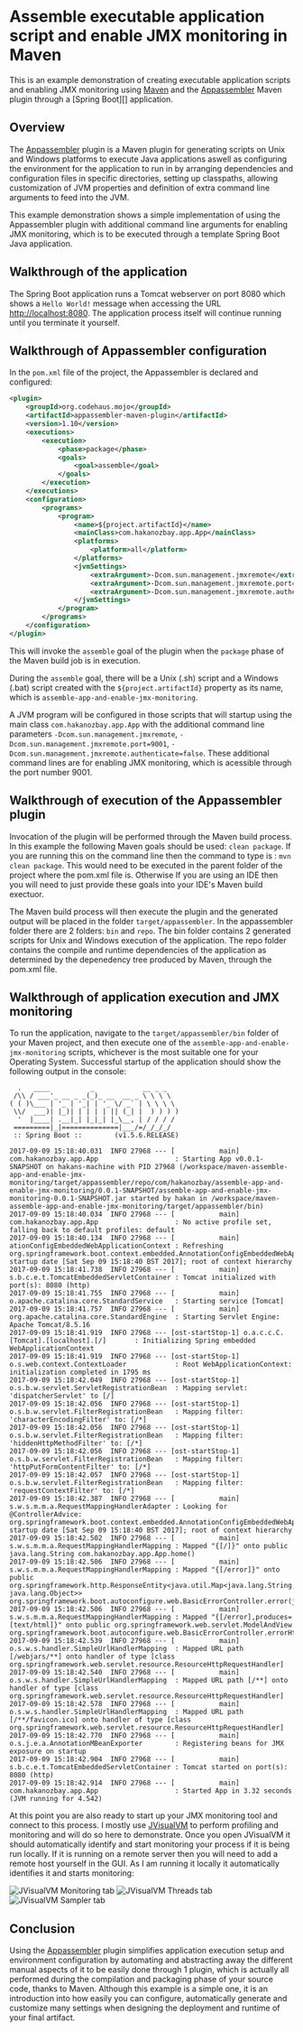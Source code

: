 # Assemble executable application script and enable JMX monitoring in Maven

This is an example demonstration of creating executable application scripts and enabling JMX monitoring using [Maven][] and the [Appassembler][] Maven plugin through a [Spring Boot][] application.

## Overview

The [Appassembler][] plugin is a Maven plugin for generating scripts on Unix and Windows platforms to execute Java applications aswell as configuring the environment for the application to run in by arranging dependencies and configuration files in specific directories, setting up classpaths, allowing customization of JVM properties and definition of extra command line arguments to feed into the JVM.

This example demonstration shows a simple implementation of using the Appassembler plugin with additional command line arguments for enabling JMX monitoring, which is to be executed through a template Spring Boot Java application.

## Walkthrough of the application

The Spring Boot application runs a Tomcat webserver on port 8080 which shows a `Hello World!` message when accessing the URL [http://localhost:8080](http://localhost:8080). The application process itself will continue running until you terminate it yourself.

## Walkthrough of Appassembler configuration

In the `pom.xml` file of the project, the Appassembler is declared and configured:

```xml
<plugin>
	<groupId>org.codehaus.mojo</groupId>
	<artifactId>appassembler-maven-plugin</artifactId>
	<version>1.10</version>
	<executions>
		<execution>
			<phase>package</phase>
			<goals>
				<goal>assemble</goal>
			</goals>
		</execution>
	</executions>
	<configuration>
		<programs>
			<program>
				<name>${project.artifactId}</name>
				<mainClass>com.hakanozbay.app.App</mainClass>
				<platforms>
					<platform>all</platform>
				</platforms>
				<jvmSettings>
					<extraArgument>-Dcom.sun.management.jmxremote</extraArgument>
					<extraArgument>-Dcom.sun.management.jmxremote.port=9001</extraArgument>
					<extraArgument>-Dcom.sun.management.jmxremote.authenticate=false</extraArgument>
				</jvmSettings>
			</program>
		</programs>
	</configuration>
</plugin>			
```

This will invoke the `assemble` goal of the plugin when the `package` phase of the Maven build job is in execution.

During the `assemble` goal, there will be a Unix (.sh) script and a Windows (.bat) script created with the `${project.artifactId}` property as its name, which is `assemble-app-and-enable-jmx-monitoring`. 

A JVM program will be configured in those scripts that will startup using the main class `com.hakanozbay.app.App` with the additional command line parameters `-Dcom.sun.management.jmxremote`, `-Dcom.sun.management.jmxremote.port=9001`, `-Dcom.sun.management.jmxremote.authenticate=false`. These additional command lines are for enabling JMX monitoring, which is acessible through the port number 9001.

## Walkthrough of execution of the Appassembler plugin

Invocation of the plugin will be performed through the Maven build process. In this example the following Maven goals should be used: `clean package`. If you are running this on the command line then the command to type is : `mvn clean package`. This would need to be executed in the parent folder of the project where the pom.xml file is. Otherwise If you are using an IDE then you will need to just provide these goals into your IDE's Maven build exectuor.

The Maven build process will then execute the plugin and the generated output will be placed in the folder `target/appassembler`. In the appassembler folder there are 2 folders: `bin` and `repo`. The bin folder contains 2 generated scripts for Unix and Windows execution of the application. The repo folder contains the compile and runtime dependencies of the application as determined by the depenedency tree produced by Maven, through the pom.xml file.

## Walkthrough of application execution and JMX monitoring
To run the application, navigate to the `target/appassembler/bin` folder of your Maven project, and then execute one of the `assemble-app-and-enable-jmx-monitoring` scripts, whichever is the most suitable one for your Operating System. Successful startup of the application should show the following output in the console:

```
  .   ____          _            __ _ _
 /\\ / ___'_ __ _ _(_)_ __  __ _ \ \ \ \
( ( )\___ | '_ | '_| | '_ \/ _` | \ \ \ \
 \\/  ___)| |_)| | | | | || (_| |  ) ) ) )
  '  |____| .__|_| |_|_| |_\__, | / / / /
 =========|_|==============|___/=/_/_/_/
 :: Spring Boot ::        (v1.5.6.RELEASE)

2017-09-09 15:18:40.031  INFO 27968 --- [           main] com.hakanozbay.app.App                   : Starting App v0.0.1-SNAPSHOT on hakans-machine with PID 27968 (/workspace/maven-assemble-app-and-enable-jmx-monitoring/target/appassembler/repo/com/hakanozbay/assemble-app-and-enable-jmx-monitoring/0.0.1-SNAPSHOT/assemble-app-and-enable-jmx-monitoring-0.0.1-SNAPSHOT.jar started by hakan in /workspace/maven-assemble-app-and-enable-jmx-monitoring/target/appassembler/bin)
2017-09-09 15:18:40.034  INFO 27968 --- [           main] com.hakanozbay.app.App                   : No active profile set, falling back to default profiles: default
2017-09-09 15:18:40.134  INFO 27968 --- [           main] ationConfigEmbeddedWebApplicationContext : Refreshing org.springframework.boot.context.embedded.AnnotationConfigEmbeddedWebApplicationContext@3b2cf7ab: startup date [Sat Sep 09 15:18:40 BST 2017]; root of context hierarchy
2017-09-09 15:18:41.738  INFO 27968 --- [           main] s.b.c.e.t.TomcatEmbeddedServletContainer : Tomcat initialized with port(s): 8080 (http)
2017-09-09 15:18:41.755  INFO 27968 --- [           main] o.apache.catalina.core.StandardService   : Starting service [Tomcat]
2017-09-09 15:18:41.757  INFO 27968 --- [           main] org.apache.catalina.core.StandardEngine  : Starting Servlet Engine: Apache Tomcat/8.5.16
2017-09-09 15:18:41.919  INFO 27968 --- [ost-startStop-1] o.a.c.c.C.[Tomcat].[localhost].[/]       : Initializing Spring embedded WebApplicationContext
2017-09-09 15:18:41.919  INFO 27968 --- [ost-startStop-1] o.s.web.context.ContextLoader            : Root WebApplicationContext: initialization completed in 1795 ms
2017-09-09 15:18:42.049  INFO 27968 --- [ost-startStop-1] o.s.b.w.servlet.ServletRegistrationBean  : Mapping servlet: 'dispatcherServlet' to [/]
2017-09-09 15:18:42.056  INFO 27968 --- [ost-startStop-1] o.s.b.w.servlet.FilterRegistrationBean   : Mapping filter: 'characterEncodingFilter' to: [/*]
2017-09-09 15:18:42.056  INFO 27968 --- [ost-startStop-1] o.s.b.w.servlet.FilterRegistrationBean   : Mapping filter: 'hiddenHttpMethodFilter' to: [/*]
2017-09-09 15:18:42.056  INFO 27968 --- [ost-startStop-1] o.s.b.w.servlet.FilterRegistrationBean   : Mapping filter: 'httpPutFormContentFilter' to: [/*]
2017-09-09 15:18:42.057  INFO 27968 --- [ost-startStop-1] o.s.b.w.servlet.FilterRegistrationBean   : Mapping filter: 'requestContextFilter' to: [/*]
2017-09-09 15:18:42.387  INFO 27968 --- [           main] s.w.s.m.m.a.RequestMappingHandlerAdapter : Looking for @ControllerAdvice: org.springframework.boot.context.embedded.AnnotationConfigEmbeddedWebApplicationContext@3b2cf7ab: startup date [Sat Sep 09 15:18:40 BST 2017]; root of context hierarchy
2017-09-09 15:18:42.502  INFO 27968 --- [           main] s.w.s.m.m.a.RequestMappingHandlerMapping : Mapped "{[/]}" onto public java.lang.String com.hakanozbay.app.App.home()
2017-09-09 15:18:42.506  INFO 27968 --- [           main] s.w.s.m.m.a.RequestMappingHandlerMapping : Mapped "{[/error]}" onto public org.springframework.http.ResponseEntity<java.util.Map<java.lang.String, java.lang.Object>> org.springframework.boot.autoconfigure.web.BasicErrorController.error(javax.servlet.http.HttpServletRequest)
2017-09-09 15:18:42.506  INFO 27968 --- [           main] s.w.s.m.m.a.RequestMappingHandlerMapping : Mapped "{[/error],produces=[text/html]}" onto public org.springframework.web.servlet.ModelAndView org.springframework.boot.autoconfigure.web.BasicErrorController.errorHtml(javax.servlet.http.HttpServletRequest,javax.servlet.http.HttpServletResponse)
2017-09-09 15:18:42.539  INFO 27968 --- [           main] o.s.w.s.handler.SimpleUrlHandlerMapping  : Mapped URL path [/webjars/**] onto handler of type [class org.springframework.web.servlet.resource.ResourceHttpRequestHandler]
2017-09-09 15:18:42.540  INFO 27968 --- [           main] o.s.w.s.handler.SimpleUrlHandlerMapping  : Mapped URL path [/**] onto handler of type [class org.springframework.web.servlet.resource.ResourceHttpRequestHandler]
2017-09-09 15:18:42.578  INFO 27968 --- [           main] o.s.w.s.handler.SimpleUrlHandlerMapping  : Mapped URL path [/**/favicon.ico] onto handler of type [class org.springframework.web.servlet.resource.ResourceHttpRequestHandler]
2017-09-09 15:18:42.770  INFO 27968 --- [           main] o.s.j.e.a.AnnotationMBeanExporter        : Registering beans for JMX exposure on startup
2017-09-09 15:18:42.904  INFO 27968 --- [           main] s.b.c.e.t.TomcatEmbeddedServletContainer : Tomcat started on port(s): 8080 (http)
2017-09-09 15:18:42.914  INFO 27968 --- [           main] com.hakanozbay.app.App                   : Started App in 3.32 seconds (JVM running for 4.542)
```
At this point you are also ready to start up your JMX monitoring tool and connect to this process. I mostly use [JVisualVM][] to perform profiling and monitoring and will do so here to demonstrate. Once you open JVisualVM it should automatically identify and start monitoring your process if it is being run locally. If it is running on a remote server then you will need to add a remote host yourself in the GUI. As I am running it locally it automatically identifies it and starts monitoring:

![JVisualVM Monitoring tab](jvisualvm1.png)
![JVisualVM Threads tab](jvisualvm2.png)
![JVisualVM Sampler tab](jvisualvm3.png)

## Conclusion
Using the [Appassembler][] plugin simplifies application execution setup and environment configuration by automating and abstracting away the different manual aspects of it to be easily done through 1 plugin, which is actually all performed during the compilation and packaging phase of your source code, thanks to Maven. Although this example is a simple one, it is an introduction into how easily you can configure, automatically generate and customize many settings when designing the deployment and runtime of your final artifact.

[Maven]: https://maven.apache.org/
[Appassembler]: http://www.mojohaus.org/appassembler/appassembler-maven-plugin/ 
[Spirng Boot]: https://projects.spring.io/spring-boot/
[JVisualVM]: https://visualvm.github.io/